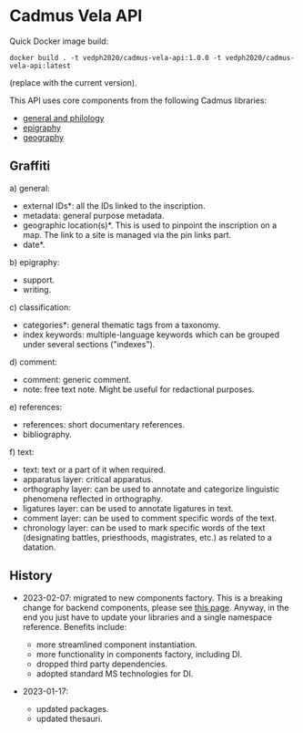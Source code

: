 # Cadmus Vela API

Quick Docker image build:

    docker build . -t vedph2020/cadmus-vela-api:1.0.0 -t vedph2020/cadmus-vela-api:latest

(replace with the current version).

This API uses core components from the following Cadmus libraries:

- [general and philology](https://github.com/vedph/cadmus-shell-2)
- [epigraphy](https://github.com/vedph/cadmus-epigraphy)
- [geography](https://github.com/vedph/cadmus-geo)

## Graffiti

a) general:

- external IDs\*: all the IDs linked to the inscription.
- metadata: general purpose metadata.
- geographic location(s)\*. This is used to pinpoint the inscription on a map. The link to a site is managed via the pin links part.
- date\*.

b) epigraphy:

- support.
- writing.

c) classification:

- categories\*: general thematic tags from a taxonomy.
- index keywords: multiple-language keywords which can be grouped under several sections ("indexes").

d) comment:

- comment: generic comment.
- note: free text note. Might be useful for redactional purposes.

e) references:

- references: short documentary references.
- bibliography.

f) text:

- text: text or a part of it when required.
- apparatus layer: critical apparatus.
- orthography layer: can be used to annotate and categorize linguistic phenomena reflected in orthography.
- ligatures layer: can be used to annotate ligatures in text.
- comment layer: can be used to comment specific words of the text.
- chronology layer: can be used to mark specific words of the text (designating battles, priesthoods, magistrates, etc.) as related to a datation.

## History

- 2023-02-07: migrated to new components factory. This is a breaking change for backend components, please see [this page](https://myrmex.github.io/overview/cadmus/dev/history/#2023-02-01---backend-infrastructure-upgrade). Anyway, in the end you just have to update your libraries and a single namespace reference. Benefits include:
  - more streamlined component instantiation.
  - more functionality in components factory, including DI.
  - dropped third party dependencies.
  - adopted standard MS technologies for DI.

- 2023-01-17:
  - updated packages.
  - updated thesauri.
